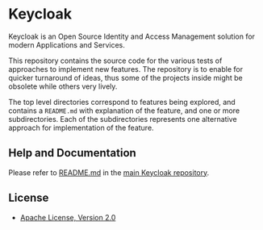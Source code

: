 # Keycloak

Keycloak is an Open Source Identity and Access Management solution for modern Applications and Services.

This repository contains the source code for the various tests of approaches to implement new features.
The repository is to enable for quicker turnaround of ideas, thus some of the projects inside might be
obsolete while others very lively.

The top level directories correspond to features being explored, and contains a `README.md` with explanation
of the feature, and one or more subdirectories. Each of the subdirectories represents one alternative
approach for implementation of the feature.

## Help and Documentation

Please refer to [README.md](https://github.com/keycloak/keycloak/blob/master/README.md)
in the [main Keycloak repository](https://github.com/keycloak/keycloak).

## License

* [Apache License, Version 2.0](https://www.apache.org/licenses/LICENSE-2.0)

